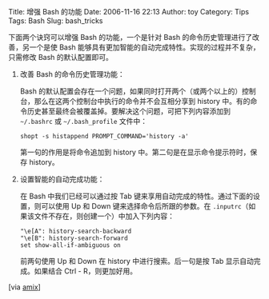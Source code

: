 Title: 增强 Bash 的功能
Date: 2006-11-16 22:13
Author: toy
Category: Tips
Tags: Bash
Slug: bash_tricks

下面两个诀窍可以增强 Bash 的功能，一个是针对 Bash 的命令历史管理进行了改善，另一个是使 Bash 能够具有更加智能的自动完成特性。实现的过程并不复杂，只需修改 Bash 的默认配置即可。

1.  改善 Bash 的命令历史管理功能：

    Bash 的默认配置会存在一个问题，如果同时打开两个（或两个以上的）控制台，那么在这两个控制台中执行的命令并不会互相分享到 history 中。有的命令历史甚至最终会被覆盖掉。要解决这个问题，可把下列内容添加到
    `~/.bashrc` 或 `~/.bash_profile` 文件中：  

        shopt -s histappend PROMPT_COMMAND='history -a'

    第一句的作用是将命令追加到 history 中。第二句是在显示命令提示符时，保存 history。

2.  设置智能的自动完成功能：

    在 Bash 中我们已经可以通过按 Tab 键来享用自动完成的特性。通过下面的设置，则可以使用 Up 和 Down 键来选择命令后所跟的参数。在 `.inputrc`（如果该文件不存在，则创建一个）中加入下列内容：  

        "\e[A": history-search-backward
        "\e[B": history-search-forward
        set show-all-if-ambiguous on

    前两句使用 Up 和 Down 在 history 中进行搜索。后一句是按 Tab 显示自动完成。如果结合 Ctrl - R，则更加好用。

[via [amix](http://amix.dk/blog/viewEntry/19030)]
